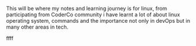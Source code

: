 This will be where my notes and learning journey is for linux, from participating from CoderCo community i have learnt a lot of about linux operating system, commands and the importance not only in devOps but in many other areas in tech.

ffff
